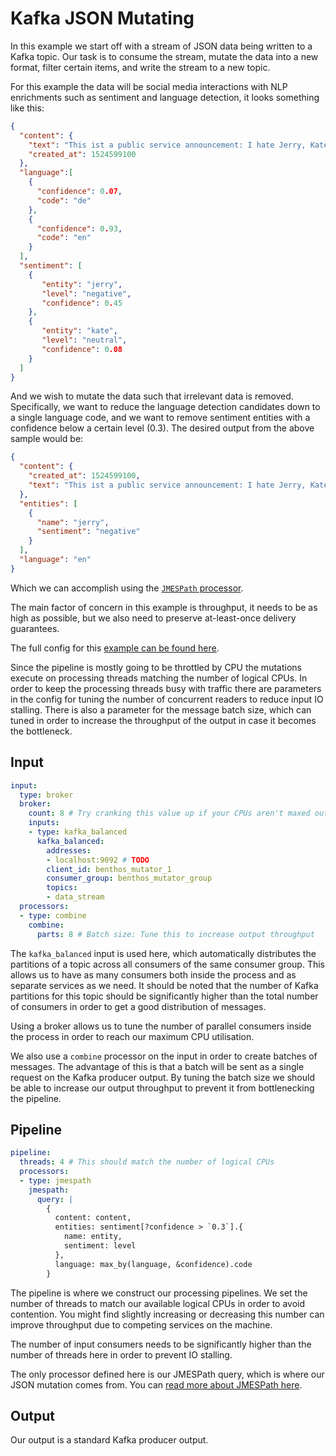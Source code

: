 Kafka JSON Mutating
===================

In this example we start off with a stream of JSON data being written to a Kafka
topic. Our task is to consume the stream, mutate the data into a new format,
filter certain items, and write the stream to a new topic.

For this example the data will be social media interactions with NLP enrichments
such as sentiment and language detection, it looks something like this:

``` json
{
  "content": {
    "text": "This ist a public service announcement: I hate Jerry, Kate is okay.",
    "created_at": 1524599100
  },
  "language":[
    {
      "confidence": 0.07,
      "code": "de"
    },
    {
      "confidence": 0.93,
      "code": "en"
    }
  ],
  "sentiment": [
    {
       "entity": "jerry",
       "level": "negative",
       "confidence": 0.45
    },
    {
       "entity": "kate",
       "level": "neutral",
       "confidence": 0.08
    }
  ]
}
```

And we wish to mutate the data such that irrelevant data is removed.
Specifically, we want to reduce the language detection candidates down to a
single language code, and we want to remove sentiment entities with a confidence
below a certain level (0.3). The desired output from the above sample would be:

``` json
{
  "content": {
    "created_at": 1524599100,
    "text": "This ist a public service announcement: I hate Jerry, Kate is okay."
  },
  "entities": [
    {
      "name": "jerry",
      "sentiment": "negative"
    }
  ],
  "language": "en"
}
```

Which we can accomplish using the [`JMESPath` processor][jmespath-processor].

The main factor of concern in this example is throughput, it needs to be as high
as possible, but we also need to preserve at-least-once delivery guarantees.

The full config for this [example can be found here][example].

Since the pipeline is mostly going to be throttled by CPU the mutations execute
on processing threads matching the number of logical CPUs. In order to keep the
processing threads busy with traffic there are parameters in the config for
tuning the number of concurrent readers to reduce input IO stalling. There is
also a parameter for the message batch size, which can tuned in order to
increase the throughput of the output in case it becomes the bottleneck.

## Input

``` yaml
input:
  type: broker
  broker:
    count: 8 # Try cranking this value up if your CPUs aren't maxed out
    inputs:
    - type: kafka_balanced
      kafka_balanced:
        addresses:
        - localhost:9092 # TODO
        client_id: benthos_mutator_1
        consumer_group: benthos_mutator_group
        topics:
        - data_stream
  processors:
  - type: combine
    combine:
      parts: 8 # Batch size: Tune this to increase output throughput
```

The `kafka_balanced` input is used here, which automatically distributes the
partitions of a topic across all consumers of the same consumer group. This
allows us to have as many consumers both inside the process and as separate
services as we need. It should be noted that the number of Kafka partitions for
this topic should be significantly higher than the total number of consumers in
order to get a good distribution of messages.

Using a broker allows us to tune the number of parallel consumers inside the
process in order to reach our maximum CPU utilisation.

We also use a `combine` processor on the input in order to create batches of
messages. The advantage of this is that a batch will be sent as a single request
on the Kafka producer output. By tuning the batch size we should be able to
increase our output throughput to prevent it from bottlenecking the pipeline.

## Pipeline

``` yaml
pipeline:
  threads: 4 # This should match the number of logical CPUs
  processors:
  - type: jmespath
    jmespath:
      query: |
        {
          content: content,
          entities: sentiment[?confidence > `0.3`].{
            name: entity,
            sentiment: level
          },
          language: max_by(language, &confidence).code
        }
```

The pipeline is where we construct our processing pipelines. We set the number
of threads to match our available logical CPUs in order to avoid contention. You
might find slightly increasing or decreasing this number can improve throughput
due to competing services on the machine.

The number of input consumers needs to be significantly higher than the number
of threads here in order to prevent IO stalling.

The only processor defined here is our JMESPath query, which is where our JSON
mutation comes from. You can [read more about JMESPath here][jmespath].

## Output

Our output is a standard Kafka producer output.

[jmespath]: http://jmespath.org/
[jmespath-processor]: ../processors/README.md#jmespath
[example]: ./kafka-json-mutating.yaml
